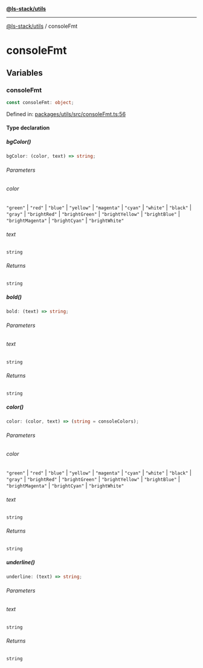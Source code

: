 [**@ls-stack/utils**](README.md)

---

[@ls-stack/utils](modules.md) / consoleFmt

# consoleFmt

## Variables

### consoleFmt

```ts
const consoleFmt: object;
```

Defined in: [packages/utils/src/consoleFmt.ts:56](https://github.com/lucasols/utils/blob/main/packages/utils/src/consoleFmt.ts#L56)

#### Type declaration

##### bgColor()

```ts
bgColor: (color, text) => string;
```

###### Parameters

###### color

`"green"` | `"red"` | `"blue"` | `"yellow"` | `"magenta"` | `"cyan"` | `"white"` | `"black"` | `"gray"` | `"brightRed"` | `"brightGreen"` | `"brightYellow"` | `"brightBlue"` | `"brightMagenta"` | `"brightCyan"` | `"brightWhite"`

###### text

`string`

###### Returns

`string`

##### bold()

```ts
bold: (text) => string;
```

###### Parameters

###### text

`string`

###### Returns

`string`

##### color()

```ts
color: (color, text) => (string = consoleColors);
```

###### Parameters

###### color

`"green"` | `"red"` | `"blue"` | `"yellow"` | `"magenta"` | `"cyan"` | `"white"` | `"black"` | `"gray"` | `"brightRed"` | `"brightGreen"` | `"brightYellow"` | `"brightBlue"` | `"brightMagenta"` | `"brightCyan"` | `"brightWhite"`

###### text

`string`

###### Returns

`string`

##### underline()

```ts
underline: (text) => string;
```

###### Parameters

###### text

`string`

###### Returns

`string`
